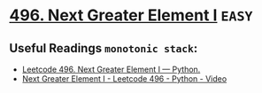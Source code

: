 # [496. Next Greater Element I](https://leetcode.com/problems/next-greater-element-i/description/) `EASY`
## Useful Readings `monotonic stack`:
- [Leetcode 496. Next Greater Element I — Python.](https://medium.com/@alessandroamenta1/leetcode-496-next-greater-element-i-python-eb1c366a2914)
- [Next Greater Element I - Leetcode 496 - Python - Video](https://www.youtube.com/watch?v=68a1Dc_qVq4)
 
